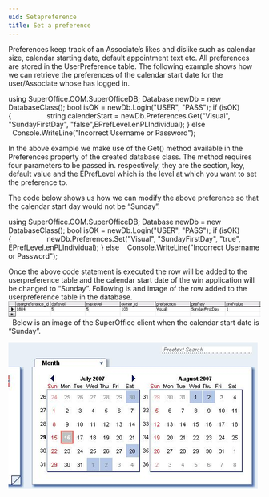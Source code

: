 ```yaml
---
uid: Setapreference
title: Set a preference
---
```



Preferences keep track of an Associate’s likes and dislike such as calendar size, calendar starting date, default appointment text etc. All preferences are stored in the UserPreference table.
The following example shows how we can retrieve the preferences of the calendar start date for the user/Associate whose has logged in.

using SuperOffice.COM.SuperOfficeDB;
Database newDb = new DatabaseClass();
bool isOK = newDb.Login("USER", "PASS");
if (isOK)
{               
  string calenderStart = newDb.Preferences.Get("Visual", "SundayFirstDay", "false",EPrefLevel.enPLIndividual);
}
else
  Console.WriteLine("Incorrect Username or Password");

In the above example we make use of the Get() method available in the Preferences property of the created database class. The method requires four parameters to be passed in. respectively, they are the section, key, default value and the EPrefLevel which is the level at which you want to set the preference to.

The code below shows us how we can modify the above preference so that the calendar start day would not be “Sunday”.

using SuperOffice.COM.SuperOfficeDB;
Database newDb = new DatabaseClass();
bool isOK = newDb.Login("USER", "PASS");
if (isOK)
{               
  newDb.Preferences.Set("Visual", "SundayFirstDay", "true", EPrefLevel.enPLIndividual);
}
else
   Console.WriteLine("Incorrect Username or Password");

Once the above code statement is executed the row will be added to the userpreference table and the calendar start date of the win application will be changed to “Sunday”.
Following is and image of the row added to the userpreference table in the database.
![](../../images/PreferenceTableVisual.png) 
Below is an image of the SuperOffice client when the calendar start date is “Sunday”.

![](../../images/PreferenceClientVisual.png)
